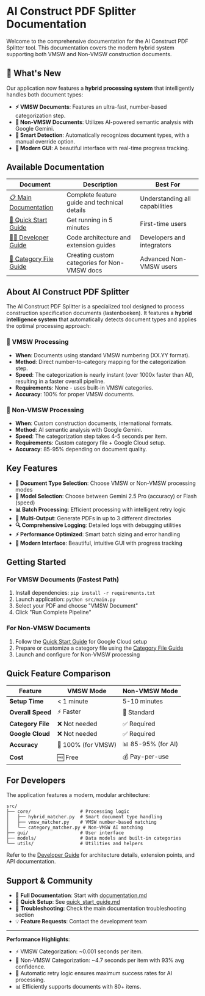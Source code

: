 # AI Construct PDF Splitter Documentation

Welcome to the comprehensive documentation for the AI Construct PDF Splitter tool. This documentation covers the modern hybrid system supporting both VMSW and Non-VMSW construction documents.

## 🚀 What's New

Our application now features a **hybrid processing system** that intelligently handles both document types:

- **⚡ VMSW Documents**: Features an ultra-fast, number-based categorization step.
- **🤖 Non-VMSW Documents**: Utilizes AI-powered semantic analysis with Google Gemini.
- **🎯 Smart Detection**: Automatically recognizes document types, with a manual override option.
- **🔧 Modern GUI**: A beautiful interface with real-time progress tracking.

## Available Documentation

| Document | Description | Best For |
|----------|-------------|----------|
| [📋 Main Documentation](documentation.md) | Complete feature guide and technical details | Understanding all capabilities |
| [🚀 Quick Start Guide](quick_start_guide.md) | Get running in 5 minutes | First-time users |
| [👨‍💻 Developer Guide](developer_guide.md) | Code architecture and extension guides | Developers and integrators |
| [📝 Category File Guide](category_file_guide.md) | Creating custom categories for Non-VMSW docs | Advanced Non-VMSW users |

## About AI Construct PDF Splitter

The AI Construct PDF Splitter is a specialized tool designed to process construction specification documents (lastenboeken). It features a **hybrid intelligence system** that automatically detects document types and applies the optimal processing approach:

### 🔢 VMSW Processing
- **When**: Documents using standard VMSW numbering (XX.YY format).
- **Method**: Direct number-to-category mapping for the categorization step.
- **Speed**: The categorization is nearly instant (over 1000x faster than AI), resulting in a faster overall pipeline.
- **Requirements**: None - uses built-in VMSW categories.
- **Accuracy**: 100% for proper VMSW documents.

### 🤖 Non-VMSW Processing  
- **When**: Custom construction documents, international formats.
- **Method**: AI semantic analysis with Google Gemini.
- **Speed**: The categorization step takes 4-5 seconds per item.
- **Requirements**: Custom category file + Google Cloud setup.
- **Accuracy**: 85-95% depending on document quality.

## Key Features

- **🎯 Document Type Selection**: Choose VMSW or Non-VMSW processing modes
- **🤖 Model Selection**: Choose between Gemini 2.5 Pro (accuracy) or Flash (speed)
- **📊 Batch Processing**: Efficient processing with intelligent retry logic
- **📁 Multi-Output**: Generate PDFs in up to 3 different directories
- **🔍 Comprehensive Logging**: Detailed logs with debugging utilities
- **⚡ Performance Optimized**: Smart batch sizing and error handling
- **🎨 Modern Interface**: Beautiful, intuitive GUI with progress tracking

## Getting Started

### For VMSW Documents (Fastest Path)
1. Install dependencies: `pip install -r requirements.txt`
2. Launch application: `python src/main.py`
3. Select your PDF and choose "VMSW Document"
4. Click "Run Complete Pipeline"

### For Non-VMSW Documents
1. Follow the [Quick Start Guide](quick_start_guide.md) for Google Cloud setup
2. Prepare or customize a category file using the [Category File Guide](category_file_guide.md)
3. Launch and configure for Non-VMSW processing

## Quick Feature Comparison

| Feature | VMSW Mode | Non-VMSW Mode |
|---------|-----------|---------------|
| **Setup Time** | < 1 minute | 5-10 minutes |
| **Overall Speed** | ⚡ Faster | 🤖 Standard |
| **Category File** | ❌ Not needed | ✅ Required |
| **Google Cloud** | ❌ Not needed | ✅ Required |
| **Accuracy** | 🎯 100% (for VMSW) | 📊 85-95% (for AI) |
| **Cost** | 🆓 Free | 💰 Pay-per-use |

## For Developers

The application features a modern, modular architecture:

```
src/
├── core/                  # Processing logic
│   ├── hybrid_matcher.py  # Smart document type handling
│   ├── vmsw_matcher.py    # VMSW number-based matching  
│   └── category_matcher.py # Non-VMSW AI matching
├── gui/                   # User interface
├── models/                # Data models and built-in categories
└── utils/                 # Utilities and helpers
```

Refer to the [Developer Guide](developer_guide.md) for architecture details, extension points, and API documentation.

## Support & Community

- 📖 **Full Documentation**: Start with [documentation.md](documentation.md)
- 🚀 **Quick Setup**: See [quick_start_guide.md](quick_start_guide.md)  
- 🔧 **Troubleshooting**: Check the main documentation troubleshooting section
- 💡 **Feature Requests**: Contact the development team

---

**Performance Highlights**:
- ⚡ VMSW Categorization: ~0.001 seconds per item.
- 🤖 Non-VMSW Categorization: ~4.7 seconds per item with 93% avg confidence.
- 🎯 Automatic retry logic ensures maximum success rates for AI processing.
- 📊 Efficiently supports documents with 80+ items. 